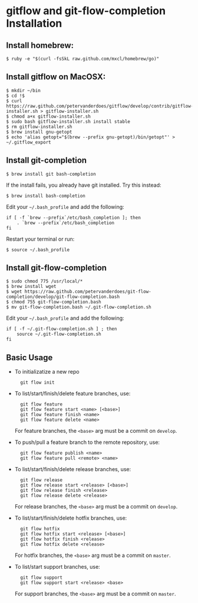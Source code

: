 # gitflow and git-flow-completion Installation

## Install homebrew:

	$ ruby -e "$(curl -fsSkL raw.github.com/mxcl/homebrew/go)"

## Install gitflow on MacOSX:

	$ mkdir ~/bin
	$ cd !$
	$ curl https://raw.github.com/petervanderdoes/gitflow/develop/contrib/gitflow-installer.sh > gitflow-installer.sh
	$ chmod a+x gitflow-installer.sh
	$ sudo bash gitflow-installer.sh install stable
	$ rm gitflow-installer.sh
	$ brew install gnu-getopt
	$ echo 'alias getopt="$(brew --prefix gnu-getopt)/bin/getopt"' > ~/.gitflow_export

## Install git-completion

	$ brew install git bash-completion

If the install fails, you already have git installed. Try this instead:
	
	$ brew install bash-completion
	
Edit your `~/.bash_profile` and add the following:
	
	if [ -f `brew --prefix`/etc/bash_completion ]; then
		. `brew --prefix`/etc/bash_completion
	fi
	
Restart your terminal or run: 
	
	$ source ~/.bash_profile

## Install git-flow-completion

	$ sudo chmod 775 /usr/local/*
	$ brew install wget
	$ wget https://raw.github.com/petervanderdoes/git-flow-completion/develop/git-flow-completion.bash
	$ chmod 755 git-flow-completion.bash
	$ mv git-flow-completion.bash ~/.git-flow-completion.sh
	
Edit your `~/.bash_profile` and add the following:

	if [ -f ~/.git-flow-completion.sh ] ; then
		source ~/.git-flow-completion.sh
	fi

## Basic Usage

* To initializatize a new repo
	
  		git flow init

* To list/start/finish/delete feature branches, use:

  		git flow feature
  		git flow feature start <name> [<base>]
  		git flow feature finish <name>
  		git flow feature delete <name>

  For feature branches, the `<base>` arg must be a commit on `develop`.

* To push/pull a feature branch to the remote repository, use:

  		git flow feature publish <name>
		git flow feature pull <remote> <name>

* To list/start/finish/delete release branches, use:

  		git flow release
  		git flow release start <release> [<base>]
  		git flow release finish <release>
  		git flow release delete <release>

  For release branches, the `<base>` arg must be a commit on `develop`.

* To list/start/finish/delete hotfix branches, use:

  		git flow hotfix
  		git flow hotfix start <release> [<base>]
  		git flow hotfix finish <release>
  		git flow hotfix delete <release>

  For hotfix branches, the `<base>` arg must be a commit on `master`.

* To list/start support branches, use:

  		git flow support
  		git flow support start <release> <base>

  For support branches, the `<base>` arg must be a commit on `master`.
